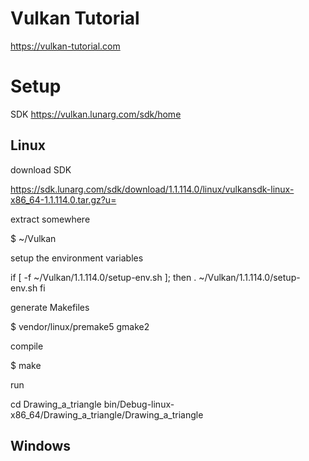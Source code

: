 # Vulkan Tutorial

https://vulkan-tutorial.com

# Setup

SDK
https://vulkan.lunarg.com/sdk/home

## Linux

download SDK

https://sdk.lunarg.com/sdk/download/1.1.114.0/linux/vulkansdk-linux-x86_64-1.1.114.0.tar.gz?u=


extract somewhere

$ ~/Vulkan


setup the environment variables

if [ -f ~/Vulkan/1.1.114.0/setup-env.sh ]; then
    . ~/Vulkan/1.1.114.0/setup-env.sh
fi

generate Makefiles

$ vendor/linux/premake5 gmake2

compile

$ make

run

cd Drawing_a_triangle
bin/Debug-linux-x86_64/Drawing_a_triangle/Drawing_a_triangle

## Windows